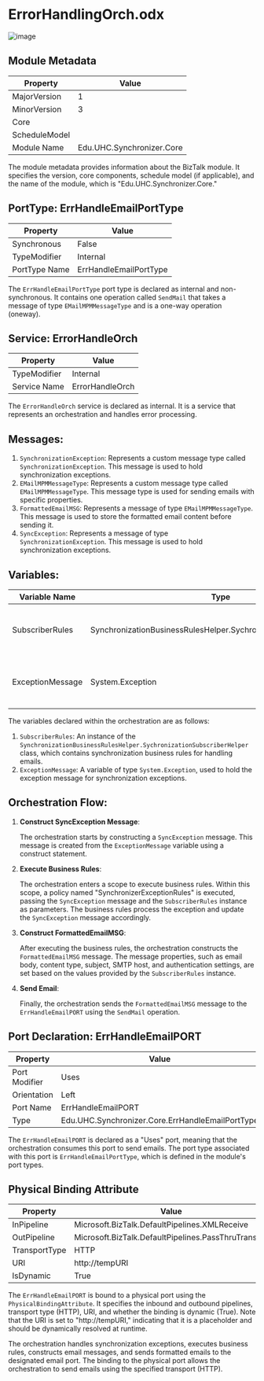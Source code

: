 # ErrorHandlingOrch.odx

![image](https://github.com/hunter-hartline_vizient/Orchestration/assets/138223562/a3053b69-8995-48c8-8b67-2946230577c9)


## Module Metadata

| Property          | Value                       |
|-------------------|-----------------------------|
| MajorVersion      | 1                           |
| MinorVersion      | 3                           |
| Core              |                             |
| ScheduleModel     |                             |
| Module Name       | Edu.UHC.Synchronizer.Core   |

The module metadata provides information about the BizTalk module. It specifies the version, core components, schedule model (if applicable), and the name of the module, which is "Edu.UHC.Synchronizer.Core."

## PortType: ErrHandleEmailPortType

| Property          | Value                       |
|-------------------|-----------------------------|
| Synchronous       | False                       |
| TypeModifier      | Internal                    |
| PortType Name     | ErrHandleEmailPortType      |

The `ErrHandleEmailPortType` port type is declared as internal and non-synchronous. It contains one operation called `SendMail` that takes a message of type `EMailMPMMessageType` and is a one-way operation (oneway).

## Service: ErrorHandleOrch

| Property          | Value                       |
|-------------------|-----------------------------|
| TypeModifier      | Internal                    |
| Service Name      | ErrorHandleOrch            |

The `ErrorHandleOrch` service is declared as internal. It is a service that represents an orchestration and handles error processing.

## Messages:

1. `SynchronizationException`: Represents a custom message type called `SynchronizationException`. This message is used to hold synchronization exceptions.
2. `EMailMPMMessageType`: Represents a custom message type called `EMailMPMMessageType`. This message type is used for sending emails with specific properties.
3. `FormattedEmailMSG`: Represents a message of type `EMailMPMMessageType`. This message is used to store the formatted email content before sending it.
4. `SyncException`: Represents a message of type `SynchronizationException`. This message is used to hold synchronization exceptions.
   
## Variables:

| Variable Name     | Type                                              | Purpose                                      |
|-------------------|---------------------------------------------------|----------------------------------------------|
| SubscriberRules   | SynchronizationBusinessRulesHelper.SychronizationSubscriberHelper | An instance of a helper class that contains synchronization business rules. |
| ExceptionMessage  | System.Exception                                 | Holds the exception message for synchronization exceptions.                    |

The variables declared within the orchestration are as follows:
1. `SubscriberRules`: An instance of the `SynchronizationBusinessRulesHelper.SychronizationSubscriberHelper` class, which contains synchronization business rules for handling emails.
2. `ExceptionMessage`: A variable of type `System.Exception`, used to hold the exception message for synchronization exceptions.

## Orchestration Flow:

1. **Construct SyncException Message**:

   The orchestration starts by constructing a `SyncException` message. This message is created from the `ExceptionMessage` variable using a construct statement.

2. **Execute Business Rules**:

   The orchestration enters a scope to execute business rules. Within this scope, a policy named "SynchronizerExceptionRules" is executed, passing the `SyncException` message and the `SubscriberRules` instance as parameters. The business rules process the exception and update the `SyncException` message accordingly.

3. **Construct FormattedEmailMSG**:

   After executing the business rules, the orchestration constructs the `FormattedEmailMSG` message. The message properties, such as email body, content type, subject, SMTP host, and authentication settings, are set based on the values provided by the `SubscriberRules` instance.

4. **Send Email**:

   Finally, the orchestration sends the `FormattedEmailMSG` message to the `ErrHandleEmailPORT` using the `SendMail` operation.

## Port Declaration: ErrHandleEmailPORT

| Property          | Value                       |
|-------------------|-----------------------------|
| Port Modifier     | Uses                        |
| Orientation       | Left                        |
| Port Name         | ErrHandleEmailPORT          |
| Type              | Edu.UHC.Synchronizer.Core.ErrHandleEmailPortType |

The `ErrHandleEmailPORT` is declared as a "Uses" port, meaning that the orchestration consumes this port to send emails. The port type associated with this port is `ErrHandleEmailPortType`, which is defined in the module's port types.

## Physical Binding Attribute

| Property          | Value                       |
|-------------------|-----------------------------|
| InPipeline        | Microsoft.BizTalk.DefaultPipelines.XMLReceive |
| OutPipeline       | Microsoft.BizTalk.DefaultPipelines.PassThruTransmit |
| TransportType     | HTTP                        |
| URI               | http://tempURI              |
| IsDynamic         | True                        |

The `ErrHandleEmailPORT` is bound to a physical port using the `PhysicalBindingAttribute`. It specifies the inbound and outbound pipelines, transport type (HTTP), URI, and whether the binding is dynamic (True). Note that the URI is set to "http://tempURI," indicating that it is a placeholder and should be dynamically resolved at runtime.

The orchestration handles synchronization exceptions, executes business rules, constructs email messages, and sends formatted emails to the designated email port. The binding to the physical port allows the orchestration to send emails using the specified transport (HTTP).
